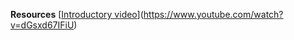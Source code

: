 











<b>Resources</b>
[[Introductory video]()](https://www.youtube.com/watch?v=dGsxd67IFiU) 

